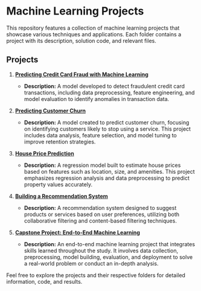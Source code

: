 # Machine Learning Projects

This repository features a collection of machine learning projects that showcase various techniques and applications. Each folder contains a project with its description, solution code, and relevant files.

## Projects

1. [**Predicting Credit Card Fraud with Machine Learning**](credit_card_fraud/)
   - **Description:** A model developed to detect fraudulent credit card transactions, including data preprocessing, feature engineering, and model evaluation to identify anomalies in transaction data.

2. [**Predicting Customer Churn**](customer_churn/)
   - **Description:** A model created to predict customer churn, focusing on identifying customers likely to stop using a service. This project includes data analysis, feature selection, and model tuning to improve retention strategies.

3. [**House Price Prediction**](house_price_prediction/)
   - **Description:** A regression model built to estimate house prices based on features such as location, size, and amenities. This project emphasizes regression analysis and data preprocessing to predict property values accurately.

4. [**Building a Recommendation System**](recommendation_system/)
   - **Description:** A recommendation system designed to suggest products or services based on user preferences, utilizing both collaborative filtering and content-based filtering techniques.

5. [**Capstone Project: End-to-End Machine Learning**](capstone_project/)
   - **Description:** An end-to-end machine learning project that integrates skills learned throughout the study. It involves data collection, preprocessing, model building, evaluation, and deployment to solve a real-world problem or conduct an in-depth analysis.

Feel free to explore the projects and their respective folders for detailed information, code, and results.

